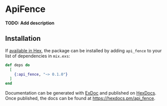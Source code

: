 # ApiFence

**TODO: Add description**

## Installation

If [available in Hex](https://hex.pm/docs/publish), the package can be installed
by adding `api_fence` to your list of dependencies in `mix.exs`:

```elixir
def deps do
  [
    {:api_fence, "~> 0.1.0"}
  ]
end
```

Documentation can be generated with [ExDoc](https://github.com/elixir-lang/ex_doc)
and published on [HexDocs](https://hexdocs.pm). Once published, the docs can
be found at <https://hexdocs.pm/api_fence>.

